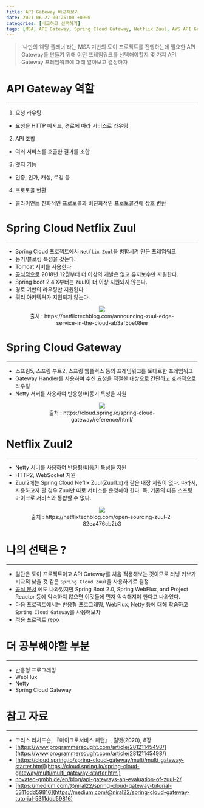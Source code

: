 ```yaml
---
title: API Gateway 비교해보기
date: 2021-06-27 00:25:00 +0900
categories: [비교하고 선택하기]
tags: [MSA, API Gateway, Spring Cloud Gateway, Netflix Zuul, AWS API Gateway, AWS ALB]
---
```


> '나만의 웨딩 플래너'라는 MSA 기반의 토이 프로젝트를 진행하는데 필요한 API Gateway를 만들기 위해 어떤 프레임워크를 선택해야할지
> 몇 가지 API Gateway 프레임워크에 대해 알아보고 결정하자

# API Gateway 역할
---
1. 요청 라우팅
  - 요청을 HTTP 메서드, 경로에 따라 서비스로 라우팅
2. API 조합
  - 여러 서비스를 호출한 결과를 조합
3. 엣지 기능
  - 인증, 인가, 캐싱, 로깅 등
4. 프로토콜 변환
  - 클라이언트 친화적인 프로토콜과 비친화적인 프로토콜간에 상호 변환

# Spring Cloud Netflix Zuul
---
- Spring Cloud 프로젝트에서 `Netflix Zuul`을 병합시켜 만든 프레임워크
- 동기/블로킹 특성을 갖는다.
- Tomcat 서버를 사용한다
- [공식적으로](https://spring.io/blog/2018/12/12/spring-cloud-greenwich-rc1-available-now) 2018년 12월부터 더 이상의 개발은 없고 유지보수만 지원한다.
- Spring boot 2.4.X부터는 zuul이 더 이상 지원되지 않는다.
- 경로 기반의 라우팅만 지원된다.
- 쿼리 아키텍처가 지원되지 않는다.

<figure align = "center">
  <img src = "https://miro.medium.com/max/1920/1*9IeEGHSRMGfAnhqM49TLpQ.png"/>
  <figcaption align="center">출처 : https://netflixtechblog.com/announcing-zuul-edge-service-in-the-cloud-ab3af5be08ee</figcaption>
</figure>


# Spring Cloud Gateway
---
- 스프링5, 스프링 부트2, 스프링 웹플럭스 등의 프레임워크를 토대로한 프레임워크
- Gateway Handler를 사용하여 수신 요청을 적절한 대상으로 간단하고 효과적으로 라우팅
- Netty 서버를 사용하여 반응형/비동기 특성을 지원

<figure align = "center">
  <img src = "https://cloud.spring.io/spring-cloud-gateway/reference/html/images/spring_cloud_gateway_diagram.png"/>
  <figcaption align="center">출처 : https://cloud.spring.io/spring-cloud-gateway/reference/html/</figcaption>
</figure>

# Netflix Zuul2
---
- Netty 서버를 사용하여 반응형/비동기 특성을 지원
- HTTP2, WebSocket 지원
- Zuul2에는 Spring Cloud Neflix Zuul(Zuul1.x)과 같은 내장 지원이 없다. 따라서, 사용하고자 할 경우 Zuul만 따로 서비스를 운영해야 한다.
즉, 기존의 다른 스프링 마이크로 서비스와 통합할 수 없다.

<figure align = "center">
  <img src = "https://miro.medium.com/max/1400/0*ycjEWsSKCaPemEg3."/>
  <figcaption align="center">출처 : https://netflixtechblog.com/open-sourcing-zuul-2-82ea476cb2b3</figcaption>
</figure>


# 나의 선택은 ?
---
- 일단은 토이 프로젝트이고 API Gateway를 처음 적용해보는 것이므로 러닝 커브가 비교적 낮을 것 같은 `Spring Cloud Zuul`을 사용하기로 결정
- [공식 문서](https://cloud.spring.io/spring-cloud-gateway/multi/multi_gateway-starter.html) 에도 나와있지만
Spring Boot 2.0, Spring WebFlux, and Project Reactor 등에 익숙하지 않으면 이것들에 먼저 익숙해져야 한다고 나와있다.
- 다음 프로젝트에서는 반응형 프로그래밍, WebFlux, Netty 등에 대해 학습하고 `Spring Cloud Gateway`를 사용해보자
- [적용 프로젝트 repo](https://github.com/zz9z9/wedding-manager)

# 더 공부해야할 부분
---
- 반응형 프로그래밍
- WebFlux
- Netty
- Spring Cloud Gateway

# 참고 자료
---
- 크리스 리처드슨, 『마이크로서비스 패턴』, 길벗(2020), 8장
- [https://www.programmersought.com/article/28121145498/](https://www.programmersought.com/article/28121145498/)
- [https://cloud.spring.io/spring-cloud-gateway/multi/multi_gateway-starter.html](https://cloud.spring.io/spring-cloud-gateway/multi/multi_gateway-starter.html)
- [novatec-gmbh.de/en/blog/api-gateways-an-evaluation-of-zuul-2/](novatec-gmbh.de/en/blog/api-gateways-an-evaluation-of-zuul-2/)
- [https://medium.com/@niral22/spring-cloud-gateway-tutorial-5311ddd59816](https://medium.com/@niral22/spring-cloud-gateway-tutorial-5311ddd59816)
